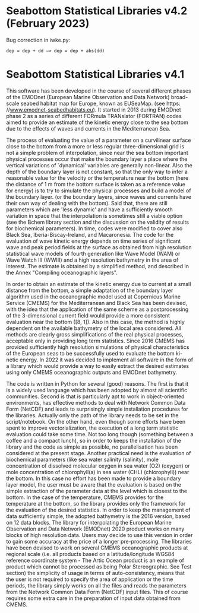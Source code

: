 # Seabottom Statistical Libraries v4.2 (February 2023)
Bug correction in iwke.py:

    dep = dep + dd —> dep = dep + abs(dd)

# Seabottom Statistical Libraries v4.1
This software has been developed in the course of several different phases of the
EMODnet (European Marine Observation and Data Network) broad-scale seabed habitat map for Europe, known as EUSeaMap. (see https:
//www.emodnet-seabedhabitats.eu). It started in 2013 during EMODnet phase 2 as a series of different FORmula TRANslator (FORTRAN) 
codes aimed to provide an estimate of the kinetic energy close to the
sea bottom due to the effects of waves and currents in the Mediterranean Sea.

The process of evaluating the value of a parameter on a curvilinear
surface close to the bottom from a more or less regular three-dimensional grid is not a
simple problem of interpolation, since near the sea bottom important physical processes
occur that make the boundary layer a place where the vertical variations of `dynamical'
variables are generally non-linear. Also the depth of the boundary layer is not constant,
so that the only way to infer a reasonable value for the velocity or the temperature near
the bottom (here the distance of 1 m from the bottom surface is taken as a reference
value for energy) is to try to simulate the physical processes and build a model of the
boundary layer. (or the boundary layers, since waves and currents have their own way
of dealing with the bottom). Said that, there are still parameters which are
'less dynamic' and have a sufficiently smooth variation in space that the interpolation is
sometimes still a viable option (see the Bchem library section and the discussion on the
validity of results for biochemical parameters). In time, codes were modified to cover
also Black Sea, Iberia-Biscay-Ireland, and Macaronesia. The code for the evaluation of
wave kinetic energy depends on time series of significant wave and peak period fields at
the surface as obtained from high resolution statistical wave models of fourth generation
like Wave Model (WAM) or Wave Watch III (WWIII) and a high resolution
bathymetry in the area of interest. The estimate is obtained by a simplified method,
and described in the Annex "Compiling oceanographic layers". 

In order to obtain an estimate of the kinetic energy due to current at a small distance
from the bottom, a simple adaptation of the boundary layer algorithm used in the oceanographic 
model used at Copernicus Marine Service (CMEMS) for the Mediterranean and
Black Sea has been devised, with the idea that the application of the same scheme as a
postprocessing of the 3-dimensional current field would provide a more consistent evaluation 
near the bottom ([8, 1]). Also in this case, the method is highly dependent on the
available bathymetry of the local area considered. All methods are clearly gross 
simplifications of the real physical processes, acceptable only in providing long term statistics.
Since 2016 CMEMS has provided sufficiently high resolution simulations of physical
characteristics of the European seas to be successfully used to evaluate the bottom ki-
netic energy. In 2022 it was decided to implement all software in the form of a library
which would provide a way to easily extract the desired estimates using only CMEMS
oceanographic outputs and EMODnet bathymetry.

The code is written in Python for several (good) reasons. The first is that it is a widely 
used language which has been adopted by almost all scientific communities. Second is that 
is particularly apt to work in object-oriented environments, has effective methods to deal 
with Network Common Data Form (NetCDF) and leads to surprisingly simple installation 
procedures for the libraries. Actually only the path of the library needs to be set in 
the script/notebook. On the other hand, even though some efforts have been spent to improve vectorialization, 
the execution of a long term statistic evaluation could take some time. Not too
long though (something between a coffee and a compact lunch), so in order to keeps the
installation of the library and the code as simple as possible, no parallelisation has been
considered at the present stage. Another practical need is the evaluation of biochemical
parameters (like sea water salinity (salinity), mole concentration of dissolved molecular
oxygen in sea water (O2) (oxygen) or mole concentration of chlorophyll(a) in sea water
(CHL) (chlorophyll)) near the bottom. In this case no effort has been made to provide a
boundary layer model, the user must be aware that the evaluation is based on the simple
extraction of the parameter data at the level which is closest to the bottom. In the case
of the temperature, CMEMS provides for the temperature at the bottom, so the library
provides only the framework for the evaluation of the desired statistics. In order to keep
the management of data sufficiently simple, the adopted bathymetry is the 2016 version,
based on 12 data blocks. The library for interpolating the European Marine Observation
and Data Network (EMODnet) 2020 product works on many blocks of high resolution
data. Users may decide to use this version in order to gain some accuracy at the price
of a longer pre-processing. The libraries have been devised to work on several CMEMS
oceanographic products at regional scale (i.e. all products based on a latitude/longitude
WGS84 reference coordinate system - The Artic Ocean product is an example of product
which cannot be processed as being Polar Stereographic. See Test section) the simplicity
of usage in terms of auto-consistency, means that the user is not required to specify the
area of application or the time periods, the library simply works on all the files and reads
the parameters from the Network Common Data Form (NetCDF) input files. This of
course requires some extra care in the preparation of input data obtained from CMEMS.
